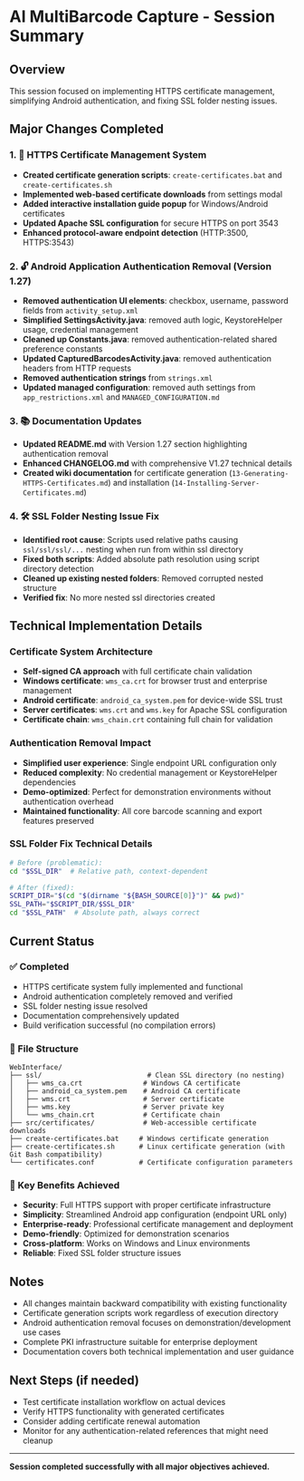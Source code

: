 # AI MultiBarcode Capture - Session Summary

## Overview
This session focused on implementing HTTPS certificate management, simplifying Android authentication, and fixing SSL folder nesting issues.

## Major Changes Completed

### 1. 🔐 HTTPS Certificate Management System
- **Created certificate generation scripts**: `create-certificates.bat` and `create-certificates.sh`
- **Implemented web-based certificate downloads** from settings modal
- **Added interactive installation guide popup** for Windows/Android certificates
- **Updated Apache SSL configuration** for secure HTTPS on port 3543
- **Enhanced protocol-aware endpoint detection** (HTTP:3500, HTTPS:3543)

### 2. 🔓 Android Application Authentication Removal (Version 1.27)
- **Removed authentication UI elements**: checkbox, username, password fields from `activity_setup.xml`
- **Simplified SettingsActivity.java**: removed auth logic, KeystoreHelper usage, credential management
- **Cleaned up Constants.java**: removed authentication-related shared preference constants
- **Updated CapturedBarcodesActivity.java**: removed authentication headers from HTTP requests
- **Removed authentication strings** from `strings.xml`
- **Updated managed configuration**: removed auth settings from `app_restrictions.xml` and `MANAGED_CONFIGURATION.md`

### 3. 📚 Documentation Updates
- **Updated README.md** with Version 1.27 section highlighting authentication removal
- **Enhanced CHANGELOG.md** with comprehensive V1.27 technical details
- **Created wiki documentation** for certificate generation (`13-Generating-HTTPS-Certificates.md`) and installation (`14-Installing-Server-Certificates.md`)

### 4. 🛠️ SSL Folder Nesting Issue Fix
- **Identified root cause**: Scripts used relative paths causing `ssl/ssl/ssl/...` nesting when run from within ssl directory
- **Fixed both scripts**: Added absolute path resolution using script directory detection
- **Cleaned up existing nested folders**: Removed corrupted nested structure
- **Verified fix**: No more nested ssl directories created

## Technical Implementation Details

### Certificate System Architecture
- **Self-signed CA approach** with full certificate chain validation
- **Windows certificate**: `wms_ca.crt` for browser trust and enterprise management
- **Android certificate**: `android_ca_system.pem` for device-wide SSL trust
- **Server certificates**: `wms.crt` and `wms.key` for Apache SSL configuration
- **Certificate chain**: `wms_chain.crt` containing full chain for validation

### Authentication Removal Impact
- **Simplified user experience**: Single endpoint URL configuration only
- **Reduced complexity**: No credential management or KeystoreHelper dependencies
- **Demo-optimized**: Perfect for demonstration environments without authentication overhead
- **Maintained functionality**: All core barcode scanning and export features preserved

### SSL Folder Fix Technical Details
```bash
# Before (problematic):
cd "$SSL_DIR"  # Relative path, context-dependent

# After (fixed):
SCRIPT_DIR="$(cd "$(dirname "${BASH_SOURCE[0]}")" && pwd)"
SSL_PATH="$SCRIPT_DIR/$SSL_DIR"
cd "$SSL_PATH"  # Absolute path, always correct
```

## Current Status

### ✅ Completed
- HTTPS certificate system fully implemented and functional
- Android authentication completely removed and verified
- SSL folder nesting issue resolved
- Documentation comprehensively updated
- Build verification successful (no compilation errors)

### 📁 File Structure
```
WebInterface/
├── ssl/                          # Clean SSL directory (no nesting)
│   ├── wms_ca.crt               # Windows CA certificate
│   ├── android_ca_system.pem    # Android CA certificate
│   ├── wms.crt                  # Server certificate
│   ├── wms.key                  # Server private key
│   └── wms_chain.crt            # Certificate chain
├── src/certificates/            # Web-accessible certificate downloads
├── create-certificates.bat     # Windows certificate generation
├── create-certificates.sh      # Linux certificate generation (with Git Bash compatibility)
└── certificates.conf           # Certificate configuration parameters
```

### 🎯 Key Benefits Achieved
- **Security**: Full HTTPS support with proper certificate infrastructure
- **Simplicity**: Streamlined Android app configuration (endpoint URL only)
- **Enterprise-ready**: Professional certificate management and deployment
- **Demo-friendly**: Optimized for demonstration scenarios
- **Cross-platform**: Works on Windows and Linux environments
- **Reliable**: Fixed SSL folder structure issues

## Notes
- All changes maintain backward compatibility with existing functionality
- Certificate generation scripts work regardless of execution directory
- Android authentication removal focuses on demonstration/development use cases
- Complete PKI infrastructure suitable for enterprise deployment
- Documentation covers both technical implementation and user guidance

## Next Steps (if needed)
- Test certificate installation workflow on actual devices
- Verify HTTPS functionality with generated certificates
- Consider adding certificate renewal automation
- Monitor for any authentication-related references that might need cleanup

---
**Session completed successfully with all major objectives achieved.**